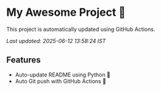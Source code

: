 # My Awesome Project 🚀

This project is automatically updated using GitHub Actions.

_Last updated: 2025-06-12 13:58:24 IST_

## Features
- Auto-update README using Python 🐍
- Auto Git push with GitHub Actions 🤖
